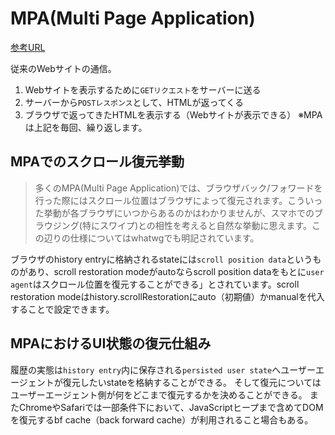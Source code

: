 # MPA(Multi Page Application)
[参考URL](https://www.azusuki.com/spa-mpa/)

従来のWebサイトの通信。

1. Webサイトを表示するために`GETリクエスト`をサーバーに送る
2. サーバーから`POSTレスポンス`として、HTMLが返ってくる
3. ブラウザで返ってきたHTMLを表示する（Webサイトが表示できる）
※MPAは上記を毎回、繰り返します。


## MPAでのスクロール復元挙動

>多くのMPA(Multi Page Application)では、ブラウザバック/フォワードを行った際にはスクロール位置はブラウザによって復元されます。こういった挙動が各ブラウザにいつからあるのかはわかりませんが、スマホでのブラウジング(特にスワイプ)との相性を考えると自然な挙動に思えます。この辺りの仕様についてはwhatwgでも明記されています。

ブラウザのhistory entryに格納されるstateには`scroll position data`というものがあり、scroll restoration modeがautoならscroll position dataをもとに`user agent`はスクロール位置を復元することができる」とされています。scroll restoration modeはhistory.scrollRestorationにauto（初期値）かmanualを代入することで設定できます。

## MPAにおけるUI状態の復元仕組み

履歴の実態は`history entry`内に保存される`persisted user state`へユーザーエージェントが復元したいstateを格納することができる。
そして復元についてはユーザーエージェント側が何をどこまで復元するかを決めることができる。
またChromeやSafariでは一部条件下において、JavaScriptヒープまで含めてDOMを復元するbf cache（back forward cache）が利用されること場合もある。


